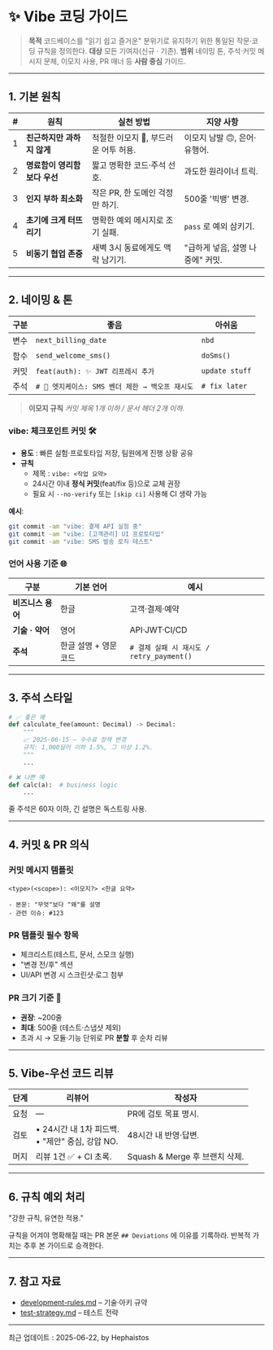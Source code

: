 # ✨ Vibe 코딩 가이드
> **목적** 코드베이스를 "읽기 쉽고 즐거운" 분위기로 유지하기 위한 통일된 작문·코딩 규칙을 정의한다.
> **대상** 모든 기여자(신규 · 기존).
> **범위** 네이밍 톤, 주석·커밋 메시지 문체, 이모지 사용, PR 매너 등 **사람 중심** 가이드.

---

## 1. 기본 원칙

| # | 원칙 | 실천 방법 | 지양 사항 |
|---|------|-----------|-----------|
| 1 | **친근하지만 과하지 않게** | 적절한 이모지 🙂, 부드러운 어투 허용. | 이모지 남발 🙃, 은어·유행어. |
| 2 | **명료함이 영리함보다 우선** | 짧고 명확한 코드·주석 선호. | 과도한 원라이너 트릭. |
| 3 | **인지 부하 최소화** | 작은 PR, 한 도메인 걱정만 하기. | 500줄 '빅뱅' 변경. |
| 4 | **초기에 크게 터뜨리기** | 명확한 예외 메시지로 조기 실패. | `pass` 로 예외 삼키기. |
| 5 | **비동기 협업 존중** | 새벽 3시 동료에게도 맥락 남기기. | "급하게 넣음, 설명 나중에" 커밋. |

---

## 2. 네이밍 & 톤

| 구분 | 좋음 | 아쉬움 |
|------|------|--------|
| 변수 | `next_billing_date` | `nbd` |
| 함수 | `send_welcome_sms()` | `doSms()` |
| 커밋 | `feat(auth): ✨ JWT 리프레시 추가` | `update stuff` |
| 주석 | `# 📝 엣지케이스: SMS 벤더 제한 → 백오프 재시도` | `# fix later` |

> **이모지 규칙**
> *커밋 제목 1개 이하 / 문서 헤더 2개 이하.*

### vibe: 체크포인트 커밋 🛠️
- **용도** : 빠른 실험·프로토타입 저장, 팀원에게 진행 상황 공유
- **규칙**
  - 제목 : `vibe: <작업 요약>`
  - 24시간 이내 **정식 커밋**(feat/fix 등)으로 교체 권장
  - 필요 시 `--no-verify` 또는 `[skip ci]` 사용해 CI 생략 가능

**예시**:
```bash
git commit -am "vibe: 결제 API 실험 중"
git commit -am "vibe: [고객관리] UI 프로토타입"
git commit -am "vibe: SMS 발송 로직 테스트"
```

### 언어 사용 기준 🌐
| 구분 | 기본 언어 | 예시 |
|------|-----------|------|
| **비즈니스 용어** | 한글 | 고객·결제·예약 |
| **기술 · 약어** | 영어 | API·JWT·CI/CD |
| **주석** | 한글 설명 + 영문 코드 | `# 결제 실패 시 재시도 / retry_payment()` |

---

## 3. 주석 스타일

```python
# ✅ 좋은 예
def calculate_fee(amount: Decimal) -> Decimal:
    """
    📈 2025-06-15 – 수수료 정책 변경
    규칙: 1,000달러 이하 1.5%, 그 이상 1.2%.
    """
    ...

# ❌ 나쁜 예
def calc(a):  # business logic
    ...
```

줄 주석은 60자 이하, 긴 설명은 독스트링 사용.

---

## 4. 커밋 & PR 의식

### 커밋 메시지 템플릿
```
<type>(<scope>): <이모지?> <한글 요약>

- 본문: "무엇"보다 "왜"를 설명
- 관련 이슈: #123
```

### PR 템플릿 필수 항목
- 체크리스트(테스트, 문서, 스모크 실행)
- "변경 전/후" 섹션
- UI/API 변경 시 스크린샷·로그 첨부

### PR 크기 기준 📏
- **권장**: ~200줄
- **최대**: 500줄 (테스트·스냅샷 제외)
- 초과 시 → 모듈·기능 단위로 PR **분할** 후 순차 리뷰

---

## 5. Vibe-우선 코드 리뷰

| 단계 | 리뷰어 | 작성자 |
|------|--------|--------|
| 요청 | — | PR에 검토 목표 명시. |
| 검토 | • 24시간 내 1차 피드백.<br>• "제안" 중심, 강압 NO. | 48시간 내 반영·답변. |
| 머지 | 리뷰 1건 ✅ + CI 초록. | Squash & Merge 후 브랜치 삭제. |

---

## 6. 규칙 예외 처리

"강한 규칙, 유연한 적용."

규칙을 어겨야 명확해질 때는 PR 본문 `## Deviations` 에 이유를 기록하라.
반복적 가치는 추후 본 가이드로 승격한다.

---

## 7. 참고 자료
<!-- - [git-workflow.md](../../docs/git-workflow.md) – 브랜치 전략·커밋 규칙 - 파일 없음 -->
- [development-rules.md](./development-rules.md) – 기술·아키 규약
- [test-strategy.md](./test-strategy.md) – 테스트 전략

---

최근 업데이트 : 2025-06-22, by Hephaistos
